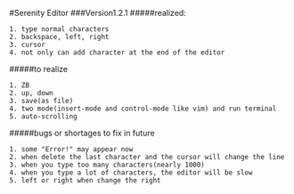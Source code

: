 #Serenity Editor
###Version1.2.1
#####realized:
~~~
1. type normal characters
2. backspace, left, right
3. cursor
4. not only can add character at the end of the editor
~~~
#####to realize
~~~
1. ZB
2. up, down
3. save(as file)
4. two mode(insert-mode and control-mode like vim) and run terminal
5. auto-scrolling
~~~
#####bugs or shortages to fix in future
~~~
1. some "Error!" may appear now
2. when delete the last character and the cursor will change the line
3. when you type too many characters(nearly 1000)
4. when you type a lot of characters, the editor will be slow
5. left or right when change the right
~~~